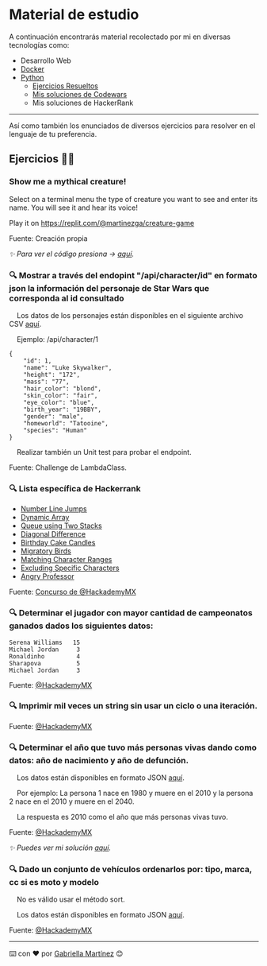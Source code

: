# Material de estudio

A continuación encontrarás material recolectado por mi en diversas tecnologías como:

- Desarrollo Web
- [Docker](/docker)
- [Python](/python)
    - [Ejercicios Resueltos](/python/ejercicios_resueltos)
    - [Mis soluciones de Codewars](https://github.com/martinezga/py-study-group/tree/main/ejercicios/CodeWars/Gabriella-Martinez)
    - Mis soluciones de HackerRank

---

Así como también los enunciados de diversos ejercicios para resolver en el lenguaje de tu preferencia.

## Ejercicios 🐱‍👤

### **Show me a mythical creature!**

Select on a terminal menu the type of creature you want to see and enter its name.
You will see it and hear its voice!

Play it on https://replit.com/@martinezga/creature-game

Fuente: Creación propia

_✨ Para ver el código presiona -> [aquí](/python/creature-game/creature_game.py)._

### 🔍 **Mostrar a través del endopint "/api/character/id" en formato json la información del personaje de Star Wars que corresponda al id consultado**

&nbsp;&nbsp;&nbsp; Los datos de los personajes están disponibles en el siguiente archivo CSV [aquí](/python/ejercicios_resueltos/raw_input/starwars.csv).

&nbsp;&nbsp;&nbsp; Ejemplo: /api/character/1
```
{
    "id": 1,
    "name": "Luke Skywalker",
	"height": "172",
	"mass": "77",
	"hair_color": "blond",
	"skin_color": "fair",
	"eye_color": "blue",
	"birth_year": "19BBY",
	"gender": "male",
	"homeworld": "Tatooine",
    "species": "Human"
}
```
&nbsp;&nbsp;&nbsp; Realizar también un Unit test para probar el endpoint.

Fuente: Challenge de LambdaClass.

### 🔍 **Lista específica de Hackerrank**
- [Number Line Jumps](https://www.hackerrank.com/challenges/kangaroo)
- [Dynamic Array](https://www.hackerrank.com/challenges/dynamic-array)
- [Queue using Two Stacks](https://www.hackerrank.com/challenges/queue-using-two-stacks)
- [Diagonal Difference](https://www.hackerrank.com/challenges/diagonal-difference)
- [Birthday Cake Candles](https://www.hackerrank.com/challenges/birthday-cake-candles)
- [Migratory Birds](https://www.hackerrank.com/challenges/migratory-birds)
- [Matching Character Ranges](https://www.hackerrank.com/challenges/matching-range-of-characters)
- [Excluding Specific Characters](https://www.hackerrank.com/challenges/excluding-specific-characters)
- [Angry Professor](https://www.hackerrank.com/challenges/angry-professor)

Fuente: [Concurso de @HackademyMX](https://github.com/hackademymx)

### 🔍 **Determinar el jugador con mayor cantidad de campeonatos ganados dados los siguientes datos:**
```
Serena Williams   15
Michael Jordan     3
Ronaldinho         4
Sharapova          5
Michael Jordan     3
```
Fuente: [@HackademyMX](https://github.com/hackademymx)

### 🔍 **Imprimir mil veces un string sin usar un ciclo o una iteración.**

Fuente: [@HackademyMX](https://github.com/hackademymx)

### 🔍 **Determinar el año que tuvo más personas vivas dando como datos: año de nacimiento y año de defunción.**

&nbsp;&nbsp;&nbsp; Los datos están disponibles en formato JSON [aquí](/python/ejercicios_resueltos/raw_input/data.json).

&nbsp;&nbsp;&nbsp; Por ejemplo: La persona 1 nace en 1980 y muere en el 2010 y la persona 2 nace en el 2010 y
muere en el 2040.

&nbsp;&nbsp;&nbsp; La respuesta es 2010 como el año que más personas vivas tuvo.

Fuente: [@HackademyMX](https://github.com/hackademymx)

_✨ Puedes ver mi solución [aquí](/python/ejercicios_resueltos/births_and_deaths.py)._

### 🔍 **Dado un conjunto de vehículos ordenarlos por: tipo, marca, cc si es moto y modelo**

&nbsp;&nbsp;&nbsp; No es válido usar el método sort.

&nbsp;&nbsp;&nbsp; Los datos están disponibles en formato JSON [aquí](/python/ejercicios_resueltos/raw_input/vehiculos.json).

Fuente: [@HackademyMX](https://github.com/hackademymx)

---

⌨️ con ❤️ por [Gabriella Martínez](https://github.com/martinezga) 😊